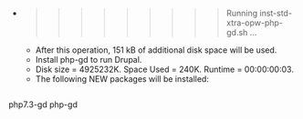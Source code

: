 * >>>>>>>>> Running inst-std-xtra-opw-php-gd.sh ...
  * After this operation, 151 kB of additional disk space will be used.
  * Install php-gd to run Drupal.
  * Disk size = 4925232K. Space Used = 240K. Runtime = 00:00:00:03.
  * The following NEW packages will be installed:
  ```bash
php7.3-gd php-gd
  ```
